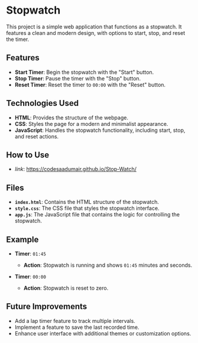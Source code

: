 
# Stopwatch

This project is a simple web application that functions as a stopwatch. It features a clean and modern design, with options to start, stop, and reset the timer.
## Features

- **Start Timer**: Begin the stopwatch with the "Start" button.
- **Stop Timer**: Pause the timer with the "Stop" button.
- **Reset Timer**: Reset the timer to `00:00` with the "Reset" button.


## Technologies Used

- **HTML**: Provides the structure of the webpage.
- **CSS**: Styles the page for a modern and minimalist appearance.
- **JavaScript**: Handles the stopwatch functionality, including start, stop, and reset actions.

## How to Use

- *link*: https://codesaadumair.github.io/Stop-Watch/
## Files

- **`index.html`**: Contains the HTML structure of the stopwatch.
- **`style.css`**: The CSS file that styles the stopwatch interface.
- **`app.js`**: The JavaScript file that contains the logic for controlling the stopwatch.
## Example

- **Timer**: `01:45`
  - **Action**: Stopwatch is running and shows `01:45` minutes and seconds.
  
- **Timer**: `00:00`
  - **Action**: Stopwatch is reset to zero.
## Future Improvements


- Add a lap timer feature to track multiple intervals.
- Implement a feature to save the last recorded time.
- Enhance user interface with additional themes or customization options.
